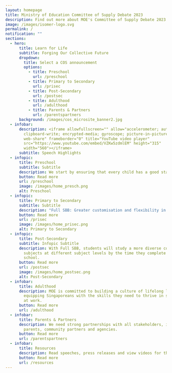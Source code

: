 ```yaml
---
layout: homepage
title: Ministry of Education Committee of Supply Debate 2023
description: Find out more about MOE's Committee of Supply Debate 2023 announcements here!
image: /images/isomer-logo.svg
permalink: /
notification: ""
sections:
  - hero:
      title: Learn for Life
      subtitle: Forging Our Collective Future
      dropdown:
        title: Select a COS announcement
        options:
          - title: Preschool
            url: /preschool
          - title: Primary to Secondary
            url: /prisec
          - title: Post-Secondary
            url: /postsec
          - title: Adulthood
            url: /adulthood
          - title: Parents & Partners
            url: /parentspartners
      background: /images/cos_microsite_banner2.jpg
  - infobar:
      description: <iframe allowfullscreen="" allow="accelerometer; autoplay;
        clipboard-write; encrypted-media; gyroscope; picture-in-picture;
        web-share" frameborder="0" title="YouTube video player"
        src="https://www.youtube.com/embed/VZKw5zdmlEM" height="315"
        width="560"></iframe>
      subtitle: Speech Highlights
  - infopic:
      title: Preschool
      subtitle: Subtitle
      description: We start by ensuring that every child has a good start in life.
      button: Read more
      url: /preschool
      image: /images/home_presch.png
      alt: Preschool
  - infopic:
      title: Primary to Secondary
      subtitle: Subtitle
      description: "Full SBB: Greater customisation and flexibility in learning."
      button: Read more
      url: /prisec
      image: /images/home_prisec.png
      alt: Primary to Secondary
  - infopic:
      title: Post-Secondary
      subtitle: Infopic Subtitle
      description: With Full SBB, students will study a more diverse combination of
        subjects at different subject levels by the time they complete secondary
        school.
      button: Read more
      url: /postsec
      image: /images/home_postsec.png
      alt: Post-Secondary
  - infobar:
      title: Adulthood
      description: MOE is committed to building a culture of lifelong learning and
        equipping Singaporeans with the skills they need to thrive in school and
        at work.
      button: Read more
      url: /adulthood
  - infobar:
      title: Parents & Partners
      description: We need strong partnerships with all stakeholders, including
        parents, community partners and agencies.
      button: Read more
      url: /parentspartners
  - infobar:
      title: Resources
      description: Read speeches, press releases and view videos for this year's COS debate.
      button: Read more
      url: /resources
---
```

